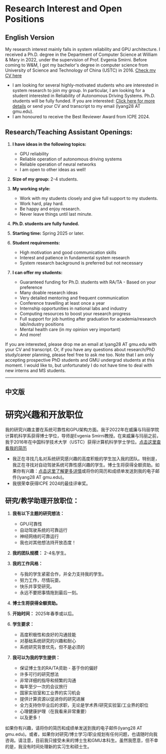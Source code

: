 
# Research Interest and Open Positions

## English Version

My research interest mainly falls in system reliability and GPU architecture. I received a Ph.D. degree in the Department of Computer Science at William & Mary in 2022, under the supervision of Prof. Evgenia Smirni. Before coming to W&M, I got my bachelor's degree in computer science from University of Science and Technology of China (USTC) in 2016. [Check my CV here](#)

- I am looking for several highly-motivated students who are interested in system research to join my group. In particular, I am looking for a student interested in Reliability of Autonomous Driving Systems. Ph.D. students will be fully funded. If you are interested: [Click here for more details](#) or send your CV and transcript to my email (lyang28 AT gmu.edu).
- I am honoured to receive the Best Reviewer Award from ICPE 2024.

## Research/Teaching Assistant Openings:

1. **I have ideas in the following topics:**
    - GPU reliability
    - Reliable operation of autonomous driving systems
    - Reliable operation of neural networks
    - I am open to other ideas as well!

2. **Size of my group:** 2-4 students.

3. **My working style:**
    - Work with my students closely and give full support to my students.
    - Work hard, play hard.
    - Be happy and enjoy research.
    - Never leave things until last minute.

4. **Ph.D. students are fully funded.**

5. **Starting time:** Spring 2025 or later.

6. **Student requirements:**
    - High motivation and good communication skills
    - Interest and patience in fundamental system research
    - System research background is preferred but not necessary

7. **I can offer my students:**
    - Guaranteed funding for Ph.D. students with RA/TA - Based on your preference
    - Many doable research ideas
    - Very detailed mentoring and frequent communication
    - Conference travelling at least once a year
    - Internship opportunities in national labs and industry
    - Computing resources to boost your research progress
    - Full support for job hunting after graduation for academia/research lab/industry positions
    - Mental health care (in my opinion very important)
    - And more!

If you are interested, please drop me an email at lyang28 AT gmu.edu with your CV and transcript. Or, if you have any questions about research/PhD study/career planning, please feel free to ask me too. Note that I am only accepting prospective PhD students and GMU undergrad students at this moment. I would like to, but unfortunately I do not have time to deal with new interns and MS students.

---

## 中文版

# 研究兴趣和开放职位

我的研究兴趣主要在系统可靠性和GPU架构方面。我于2022年在威廉与玛丽学院计算机科学系获得博士学位，导师是Evgenia Smirni教授。在来威廉与玛丽之前，我于2016年在中国科学技术大学（USTC）获得计算机科学学士学位。[点击这里查看我的简历](#)

- 我正在寻找几名对系统研究感兴趣的高度积极的学生加入我的团队。特别是，我正在寻找对自动驾驶系统可靠性感兴趣的学生。博士生将获得全额资助。如果你有兴趣：[点击这里了解更多详情](#)或将你的简历和成绩单发送到我的电子邮件(lyang28 AT gmu.edu)。
- 我很荣幸获得ICPE 2024的最佳评审奖。

## 研究/教学助理开放职位：

1. **我有以下主题的研究想法：**
    - GPU可靠性
    - 自动驾驶系统的可靠运行
    - 神经网络的可靠运行
    - 我也对其他想法持开放态度！

2. **我的团队规模：** 2-4名学生。

3. **我的工作风格：**
    - 与我的学生紧密合作，并全力支持我的学生。
    - 努力工作，尽情玩耍。
    - 快乐并享受研究。
    - 永远不要把事情拖到最后一刻。

4. **博士生将获得全额资助。**

5. **开始时间：** 2025年春季或以后。

6. **学生要求：**
    - 高度积极性和良好的沟通技能
    - 对基础系统研究的兴趣和耐心
    - 系统研究背景优先，但不是必须的

7. **我可以为我的学生提供：**
    - 保证博士生的RA/TA资助 - 基于你的偏好
    - 许多可行的研究想法
    - 非常详细的指导和频繁的沟通
    - 每年至少一次的会议旅行
    - 国家实验室和工业界的实习机会
    - 提供计算资源以促进你的研究进展
    - 全力支持你毕业后的求职，无论是学术界/研究实验室/工业界的职位
    - 心理健康护理（在我看来非常重要）
    - 以及更多！

如果你有兴趣，请将你的简历和成绩单发送到我的电子邮件(lyang28 AT gmu.edu)。或者，如果你对研究/博士学习/职业规划有任何问题，也请随时向我咨询。请注意，目前我只接受未来的博士生和GMU本科生。虽然我愿意，但不幸的是，我没有时间处理新的实习生和硕士生。
